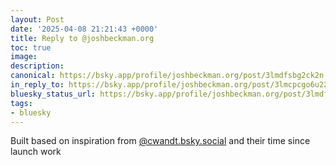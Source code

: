 ```yaml
---
layout: Post
date: '2025-04-08 21:21:43 +0000'
title: Reply to @joshbeckman.org
toc: true
image:
description:
canonical: https://bsky.app/profile/joshbeckman.org/post/3lmdfsbg2ck2n
in_reply_to: https://bsky.app/profile/joshbeckman.org/post/3lmcpcgo6u22v
bluesky_status_url: https://bsky.app/profile/joshbeckman.org/post/3lmdfsbg2ck2n
tags:
- bluesky
---
```


Built based on inspiration from [@cwandt.bsky.social](https://bsky.app/profile/did:plc:k6vw26c4c26rez7pja4bxhys) and their time since launch work
